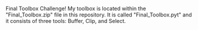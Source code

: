 Final Toolbox Challenge!
My toolbox is located within the "Final_Toolbox.zip" file in this repository. It is called "Final_Toolbox.pyt" and it consists of three tools: Buffer, Clip, and Select. 
